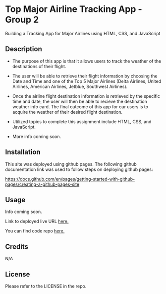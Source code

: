 # Top Major Airline Tracking App - Group 2
Building a Tracking App for Major Airlines using HTML, CSS, and JavaScript

## Description

* The purpose of this app is that it allows users to track the weather of the destinations of their flight.

* The user will be able to retrieve their flight information by choosing the Date and Time and one of the Top 5 Major Airlines (Delta Airlines, United Airlines, American Airlines, Jetblue, Southwest Airlines). 

* Once the airline flight destination information is retrieved by the specific time and date, the user will then be able to recieve the destination weather info card. The final outcome of this app for our users is to acquire the weather of their desired flight destination. 

* Utilized topics to complete this assignment include HTML, CSS, and JavaScript.

* More info coming soon.

## Installation

This site was deployed using github pages. 
The following github documentation link was used to follow steps on deploying github pages: 

https://docs.github.com/en/pages/getting-started-with-github-pages/creating-a-github-pages-site

## Usage

Info coming soon.

Link to deployed live URL [here.](https://gr-uconn-coding-bootcamp-projects.github.io/Top-Major-Airline-Tracking-App_Group2/)

You can find code repo [here.](https://github.com/GR-Uconn-coding-bootcamp-projects/Top-Major-Airline-Tracking-App_Group2)

## Credits

N/A

## License

Please refer to the LICENSE in the repo.
